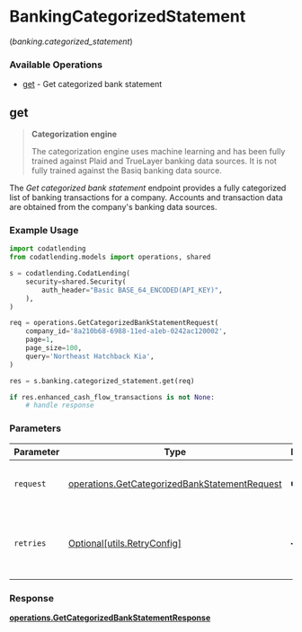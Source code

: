# BankingCategorizedStatement
(*banking.categorized_statement*)

### Available Operations

* [get](#get) - Get categorized bank statement

## get

> **Categorization engine**
> 
> The categorization engine uses machine learning and has been fully trained against Plaid and TrueLayer banking data sources. It is not fully trained against the Basiq banking data source.

The _Get categorized bank statement_ endpoint provides a fully categorized list of banking transactions for a company. Accounts and transaction data are obtained from the company's banking data sources.

### Example Usage

```python
import codatlending
from codatlending.models import operations, shared

s = codatlending.CodatLending(
    security=shared.Security(
        auth_header="Basic BASE_64_ENCODED(API_KEY)",
    ),
)

req = operations.GetCategorizedBankStatementRequest(
    company_id='8a210b68-6988-11ed-a1eb-0242ac120002',
    page=1,
    page_size=100,
    query='Northeast Hatchback Kia',
)

res = s.banking.categorized_statement.get(req)

if res.enhanced_cash_flow_transactions is not None:
    # handle response
```

### Parameters

| Parameter                                                                                                      | Type                                                                                                           | Required                                                                                                       | Description                                                                                                    |
| -------------------------------------------------------------------------------------------------------------- | -------------------------------------------------------------------------------------------------------------- | -------------------------------------------------------------------------------------------------------------- | -------------------------------------------------------------------------------------------------------------- |
| `request`                                                                                                      | [operations.GetCategorizedBankStatementRequest](../../models/operations/getcategorizedbankstatementrequest.md) | :heavy_check_mark:                                                                                             | The request object to use for the request.                                                                     |
| `retries`                                                                                                      | [Optional[utils.RetryConfig]](../../models/utils/retryconfig.md)                                               | :heavy_minus_sign:                                                                                             | Configuration to override the default retry behavior of the client.                                            |


### Response

**[operations.GetCategorizedBankStatementResponse](../../models/operations/getcategorizedbankstatementresponse.md)**

